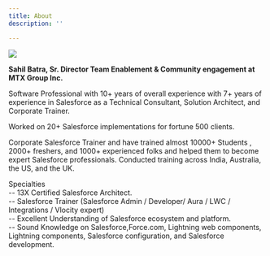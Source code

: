 ```yaml
---
title: About
description: ''

---
```


![](/assets/img/sahil_batra.png)

**Sahil Batra, Sr. Director Team Enablement & Community engagement at MTX Group Inc.**

Software Professional with 10+ years of overall experience with 7+ years of experience in Salesforce as a Technical Consultant, Solution Architect, and Corporate Trainer.  
  
Worked on 20+ Salesforce implementations for fortune 500 clients.  
  
Corporate Salesforce Trainer and have trained almost 10000+ Students , 2000+ freshers, and 1000+ experienced folks and helped them to become expert Salesforce professionals. Conducted training across India, Australia, the US, and the UK.  
  
Specialties  
\-- 13X Certified Salesforce Architect.  
\-- Salesforce Trainer (Salesforce Admin / Developer/ Aura / LWC / Integrations / Vlocity expert)  
\-- Excellent Understanding of Salesforce ecosystem and platform.  
\-- Sound Knowledge on Salesforce,Force.com, Lightning web components, Lightning components, Salesforce configuration, and Salesforce development. 